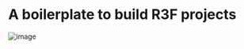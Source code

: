 
# A boilerplate to build R3F projects





![image](https://user-images.githubusercontent.com/6551176/221732091-23ee52cb-4150-42fa-b998-43628d7a6b0d.png)
